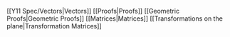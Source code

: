 [[Y11 Spec/Vectors|Vectors]]
[[Proofs|Proofs]]
[[Geometric Proofs|Geometric Proofs]]
[[Matrices|Matrices]]
[[Transformations on the plane|Transformation Matrices]]